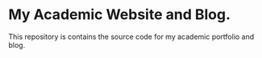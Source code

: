 # My Academic Website and Blog.

This repository is contains the source code for my academic portfolio and blog. 